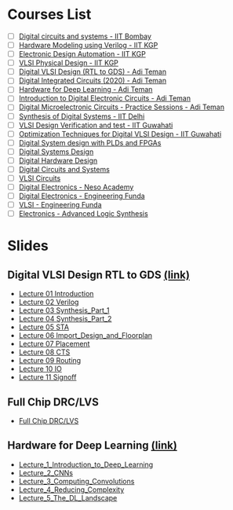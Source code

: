 # Courses List

- [ ] [Digital circuits and systems - IIT Bombay](https://www.youtube.com/playlist?list=PLZjlBaHNchvMZxsu4a0ctspuCCe4WRj4f)
- [ ] [Hardware Modeling using Verilog - IIT KGP](https://www.youtube.com/playlist?list=PLJ5C_6qdAvBELELTSPgzYkQg3HgclQh-5)
- [ ] [Electronic Design Automation - IIT KGP](https://www.youtube.com/playlist?list=PLJ5C_6qdAvBFulMmeGMVOe10l-uPxUOiX)
- [ ] [VLSI Physical Design - IIT KGP](https://www.youtube.com/playlist?list=PLJ5C_6qdAvBGW0bozhgALCheNeTF4Bs7R)
- [ ] [Digital VLSI Design (RTL to GDS) - Adi Teman](https://www.youtube.com/playlist?list=PLZU5hLL_713x0_AV_rVbay0pWmED7992G)
- [ ] [Digital Integrated Circuits (2020) - Adi Teman](https://www.youtube.com/playlist?list=PLZU5hLL_713yF0Lkwjj9O3ttVIuhPV-me)
- [ ] [Hardware for Deep Learning - Adi Teman](https://www.youtube.com/playlist?list=PLZU5hLL_713wXlIeer4vZmvzfE_FoCkIP)
- [ ] [Introduction to Digital Electronic Circuits - Adi Teman](https://www.youtube.com/playlist?list=PLZU5hLL_713zjaOwMis16EWMNJDYxPyjl)
- [ ] [Digital Microelectronic Circuits - Practice Sessions - Adi Teman](https://www.youtube.com/playlist?list=PLZU5hLL_713yS-trTHMMqlst421RLNgPj)
- [ ] [Synthesis of Digital Systems - IIT Delhi](https://www.youtube.com/playlist?list=PLJ5C_6qdAvBGSzCBhvktFLeqUhZQKC-Gu)
- [ ] [VLSI Design Verification and test - IIT Guwahati](https://www.youtube.com/playlist?list=PLZjlBaHNchvOJ8f_ThiyObz1l9k2ncfKk)
- [ ] [Optimization Techniques for Digital VLSI Design - IIT Guwahati](https://www.youtube.com/playlist?list=PLseqTsLuiLKB8dJWiGM-z5fQQRQ_7U9Xq)
- [ ] [Digital System design with PLDs and FPGAs](https://www.youtube.com/playlist?list=PLZjlBaHNchvN7lcILWAYbCOkwVcfn2ff5)
- [ ] [Digital Systems Design](https://www.youtube.com/playlist?list=PLZjlBaHNchvPxbZPS_XvgS9-_1btn-V20)
- [ ] [Digital Hardware Design](https://www.youtube.com/playlist?list=PLBCE46DD08E83F210)
- [ ] [Digital Circuits and Systems](https://www.youtube.com/playlist?list=PLZjlBaHNchvNj6zWtVkgOjHN1e-AZsMDu)
- [ ] [VLSI Circuits](https://www.youtube.com/playlist?list=PLZjlBaHNchvNR_B_yxY6W_cmxTUd2ec6_)
- [ ] [Digital Electronics - Neso Academy](https://www.youtube.com/playlist?list=PLBlnK6fEyqRjMH3mWf6kwqiTbT798eAOm)
- [ ] [Digital Electronics - Engineering Funda](https://www.youtube.com/playlist?list=PLgwJf8NK-2e7nYSG31YWEUfwgAp2uIOBY)
- [ ] [VLSI - Engineering Funda](https://www.youtube.com/playlist?list=PLgwJf8NK-2e6au9bX9P_bA3ywxqigCsaC)
- [ ] [Electronics - Advanced Logic Synthesis](https://www.youtube.com/playlist?list=PLbMVogVj5nJQe0_9YJlN9S7ktkA8DI-fL)

# Slides

## Digital VLSI Design RTL to GDS [(link)](http://www.eng.biu.ac.il/temanad/digital-vlsi-design/)

- [Lecture 01 Introduction](https://drive.google.com/file/d/1PbKZwZiOg-H4YgcGHG6S2vP1StTUoeA9/view?usp=sharing)
- [Lecture 02 Verilog](https://drive.google.com/file/d/1FiM7sSvP5mF0-6FOP9Oi9rbWVNxvaNAn/view?usp=sharing)
- [Lecture 03 Synthesis_Part_1](https://drive.google.com/file/d/1Z6z9Notdy1_PaVwcy90PF1LHfqlK_yp8/view?usp=sharing)
- [Lecture 04 Synthesis_Part_2](https://drive.google.com/file/d/1LazTN3tew1JvxPXPULeQsAs0DEGrkAbN/view?usp=sharing)
- [Lecture 05 STA](https://drive.google.com/file/d/1v_ILEO5Wk5AhKYzGqOtfAR47wQUKLcaE/view?usp=sharing)
- [Lecture 06 Import_Design_and_Floorplan](https://drive.google.com/file/d/18njZCmXuabC8d82VaizlC3Xp_6Sxn3mL/view?usp=sharing)
- [Lecture 07 Placement](https://drive.google.com/file/d/1XjABY2pDM3-j-uJEaA0zmP-W1Opoj5Ge/view?usp=sharing)
- [Lecture 08 CTS](https://drive.google.com/file/d/1DjZ3GMomKvjvMFk6j3UAkWM0QGZ8CdAX/view?usp=sharing)
- [Lecture 09 Routing](https://drive.google.com/file/d/1TxLARw-GDDwFG26uWmLc-0mmTS7XWvv-/view?usp=sharing)
- [Lecture 10 IO](https://drive.google.com/file/d/1ezy0IjM5o5J22h6miRJzRJMQMnFsmaxU/view?usp=sharing)
- [Lecture 11 Signoff](https://drive.google.com/file/d/1trvnqWZw5WNvHz59ha8YVdVxsMnjYahX/view?usp=sharing)

## Full Chip DRC/LVS

- [Full Chip DRC/LVS](https://drive.google.com/file/d/1rkve3l7k852IBepMDEV-FNGfX_hoT4g6/view?usp=sharing)

## Hardware for Deep Learning [(link)](https://www.eng.biu.ac.il/temanad/hardware-for-deep-learning/)

- [Lecture_1_Introduction_to_Deep_Learning](https://drive.google.com/file/d/1kaJlGwdxfSkosL0iw2cHznQ-vwPtvJQq/view?usp=sharing)
- [Lecture_2_CNNs](https://drive.google.com/file/d/18zU4pdi6JHl3VENlYR1Vwj6CWR3c78Xv/view?usp=sharing)
- [Lecture_3_Computing_Convolutions](https://drive.google.com/file/d/1F9lqaGk3UlA_c5OfmFZyT99U4hLgb6sU/view?usp=sharing)
- [Lecture_4_Reducing_Complexity](https://drive.google.com/file/d/1m1wb0-_QR2JTM7Qt9TKfd9jyKGvj40YN/view?usp=sharing)
- [Lecture_5_The_DL_Landscape](https://drive.google.com/file/d/1ILJhvb3OlOS8v72kJBlS_P2opk_dyS2j/view?usp=sharing)






